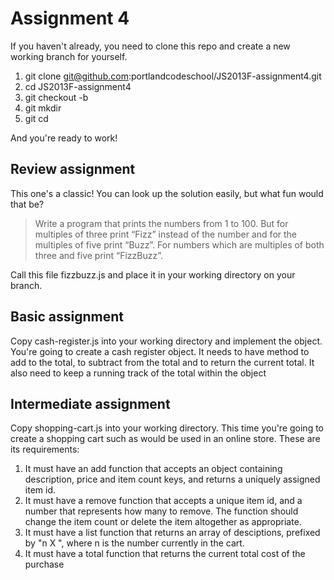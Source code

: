 # Assignment 4

If you haven't already, you need to clone this repo and create a new working branch for yourself.

1. git clone git@github.com:portlandcodeschool/JS2013F-assignment4.git
2. cd JS2013F-assignment4
3. git checkout -b <your lastname>
4. git mkdir <your lastname>
5. git cd <your lastname>

And you're ready to work!

## Review assignment

This one's a classic! You can look up the solution easily, but what fun would that be?

>Write a program that prints the numbers from 1 to 100. But for multiples of three print “Fizz” instead of the number and for the multiples of five print “Buzz”. For numbers which are multiples of both three and five print “FizzBuzz”.

Call this file fizzbuzz.js and place it in your working directory on your branch.

## Basic assignment

Copy cash-register.js into your working directory and implement the object. You're going to create a cash register object. It needs to have method to add to the total, to subtract from the total and to return the current total. It also need to keep a running track of the total within the object

## Intermediate assignment

Copy shopping-cart.js into your working directory. This time you're going to create a shopping cart such as would be used in an online store. These are its requirements:

1. It must have an add function that accepts an object containing description, price and item count keys, and returns a uniquely assigned item id.
2. It must have a remove function that accepts a unique item id, and a number that represents how many to remove. The function should change the item count or delete the item altogether as appropriate.
3. It must have a list function that returns an array of desciptions, prefixed by "n X ", where n is the number currently in the cart.
4. It must have a total function that returns the current total cost of the purchase